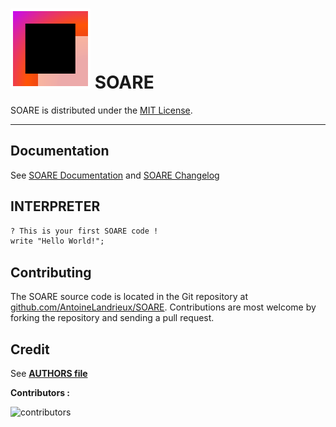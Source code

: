 
# ![LOGO](resources/icon/icon.svg) SOARE

SOARE is distributed under the [MIT License](LICENSE).

---

## Documentation

See [SOARE Documentation](doc/documentation.md) and [SOARE Changelog](CHANGELOG.md)

## INTERPRETER

```txt
? This is your first SOARE code !
write "Hello World!";
```

## Contributing

The SOARE source code is located in the Git repository at [github.com/AntoineLandrieux/SOARE](https://github.com/AntoineLandrieux/SOARE/).
Contributions are most welcome by forking the repository and sending a pull request.

## Credit

See **[AUTHORS file](AUTHORS)**

**Contributors :**

![contributors](https://contrib.rocks/image?repo=AntoineLandrieux/SOARE)
